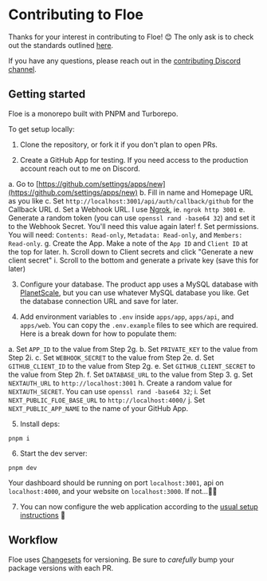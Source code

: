 # Contributing to Floe

Thanks for your interest in contributing to Floe! 😊 The only ask is to check out the standards outlined [here](https://www.contributor-covenant.org/version/1/4/code-of-conduct/).

If you have any questions, please reach out in the [contributing Discord channel](https://discord.gg/EHwDvBhKHk).

## Getting started

Floe is a monorepo built with PNPM and Turborepo.

To get setup locally:

1. Clone the repository, or fork it if you don't plan to open PRs.

2. Create a GitHub App for testing. If you need access to the production account reach out to me on Discord.

a. Go to [https://github.com/settings/apps/new](https://github.com/settings/apps/new)
b. Fill in name and Homepage URL as you like
c. Set `http://localhost:3001/api/auth/callback/github` for the Callback URL
d. Set a Webhook URL. I use [Ngrok](https://ngrok.com/), ie. `ngrok http 3001`
e. Generate a random token (you can use `openssl rand -base64 32`) and set it to the Webhook Secret. You'll need this value again later!
f. Set permissions. You will need: `Contents: Read-only`, `Metadata: Read-only`, and `Members: Read-only`.
g. Create the App. Make a note of the `App ID` and `Client ID` at the top for later.
h. Scroll down to Client secrets and click "Generate a new client secret"
i. Scroll to the bottom and generate a private key (save this for later)

3. Configure your database. The product app uses a MySQL database with [PlanetScale](https://planetscale.com/), but you can use whatever MySQL database you like. Get the database connection URL and save for later.

4. Add environment variables to `.env` inside `apps/app`, `apps/api`, and `apps/web`. You can copy the `.env.example` files to see which are required. Here is a break down for how to populate them:

a. Set `APP_ID` to the value from Step 2g.
b. Set `PRIVATE_KEY` to the value from Step 2i.
c. Set `WEBHOOK_SECRET` to the value from Step 2e.
d. Set `GITHUB_CLIENT_ID` to the value from Step 2g.
e. Set `GITHUB_CLIENT_SECRET` to the value from Step 2h.
f. Set `DATABASE_URL` to the value from Step 3.
g. Set `NEXTAUTH_URL` to `http://localhost:3001`
h. Create a random value for `NEXTAUTH_SECRET`. You can use `openssl rand -base64 32`;
i. Set `NEXT_PUBLIC_FLOE_BASE_URL` to `http://localhost:4000/`
j. Set `NEXT_PUBLIC_APP_NAME` to the name of your GitHub App.

5. Install deps:

```
pnpm i
```

6. Start the dev server:

```
pnpm dev
```

Your dashboard should be running on port `localhost:3001`, api on `localhost:4000`, and your website on `localhost:3000`. If not...🤷‍♂️

7. You can now configure the web application according to the [usual setup instructions](https://www.notion.so/floe-dev/Docs-UI-Templates-ef503e987aaa4dabb1e388cac9e14d62?pvs=4) 🎉

## Workflow

Floe uses [Changesets](https://github.com/changesets/changesets) for versioning. Be sure to _carefully_ bump your package versions with each PR.
